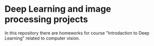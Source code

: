 #  Deep Learning and image processing projects

In this repository there are homeworks for course "Introdaction to Deep Learning" related to computer vision.
